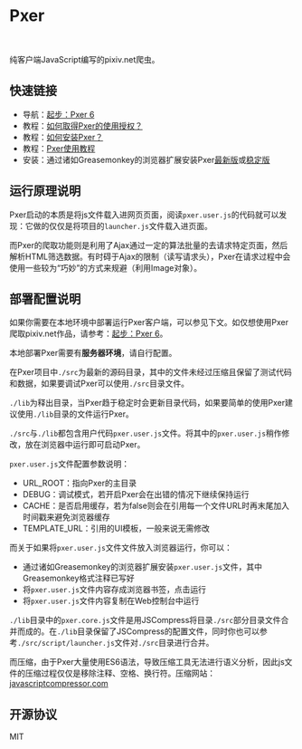 # Pxer

<p align="left">
	<img alt="" src="https://img.shields.io/badge/JavaScript-ES6-green.svg" />
	<img alt="" src="https://img.shields.io/badge/jQuery-No-red.svg" />
	<img alt="" src="https://img.shields.io/badge/Node.js-No-red.svg" />
	<img alt="" src="https://img.shields.io/npm/l/express.svg" />
</p>


纯客户端JavaScript编写的pixiv.net爬虫。

## 快速链接

- 导航：[起步：Pxer 6](http://pea.nutjs.com/e609)
- 教程：[如何取得Pxer的使用授权？](http://pea.nutjs.com/e611)
- 教程：[如何安装Pxer？](http://pea.nutjs.com/e614)
- 教程：[Pxer使用教程](http://pea.nutjs.com/e616)
- 安装：通过诸如Greasemonkey的浏览器扩展安装Pxer[最新版](http://pxer.nutjs.com/pxer6/src/pxer.user.js)或[稳定版](http://pxer.nutjs.com/pxer6/lib/pxer.user.js)

## 运行原理说明

Pxer启动的本质是将js文件载入进网页页面，阅读`pxer.user.js`的代码就可以发现：它做的仅仅是将项目的`launcher.js`文件载入进页面。

而Pxer的爬取功能则是利用了Ajax通过一定的算法批量的去请求特定页面，然后解析HTML筛选数据。有时碍于Ajax的限制（读写请求头），Pxer在请求过程中会使用一些较为“巧妙”的方式来规避（利用Image对象）。

## 部署配置说明

如果你需要在本地环境中部署运行Pxer客户端，可以参见下文。如仅想使用Pxer爬取pixiv.net作品，请参考：[起步：Pxer 6](http://pea.nutjs.com/e609)。

本地部署Pxer需要有**服务器环境**，请自行配置。

在Pxer项目中`./src`为最新的源码目录，其中的文件未经过压缩且保留了测试代码和数据，如果要调试Pxer可以使用`./src`目录文件。

`./lib`为释出目录，当Pxer趋于稳定时会更新目录代码，如果要简单的使用Pxer建议使用`./lib`目录的文件运行Pxer。

`./src`与`./lib`都包含用户代码`pxer.user.js`文件。将其中的`pxer.user.js`稍作修改，放在浏览器中运行即可启动Pxer。

`pxer.user.js`文件配置参数说明：

- URL_ROOT：指向Pxer的主目录
- DEBUG：调试模式，若开启Pxer会在出错的情况下继续保持运行
- CACHE：是否启用缓存，若为false则会在引用每一个文件URL时再末尾加入时间戳来避免浏览器缓存
- TEMPLATE_URL：引用的UI模板，一般来说无需修改

而关于如果将`pxer.user.js`文件文件放入浏览器运行，你可以：

- 通过诸如Greasemonkey的浏览器扩展安装`pxer.user.js`文件，其中Greasemonkey格式注释已写好
- 将`pxer.user.js`文件内容存成浏览器书签，点击运行
- 将`pxer.user.js`文件内容复制在Web控制台中运行

`./lib`目录中的`pxer.core.js`文件是用JSCompress将目录`./src`部分目录文件合并而成的。在`./lib`目录保留了JSCompress的配置文件，同时你也可以参考`./src/script/launcher.js`文件对`./src`目录进行合并。

而压缩，由于Pxer大量使用ES6语法，导致压缩工具无法进行语义分析，因此js文件的压缩过程仅仅是移除注释、空格、换行符。压缩网站：[javascriptcompressor.com](http://javascriptcompressor.com/)

## 开源协议

MIT


